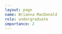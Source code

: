 ```yaml
---
layout: page
name: Brianna MacDonald
role: undergraduate
importance: 2
---
```



<!-- img: /img/
github: briannakathrynm
website: https://github.com/briannakathrynm -->
